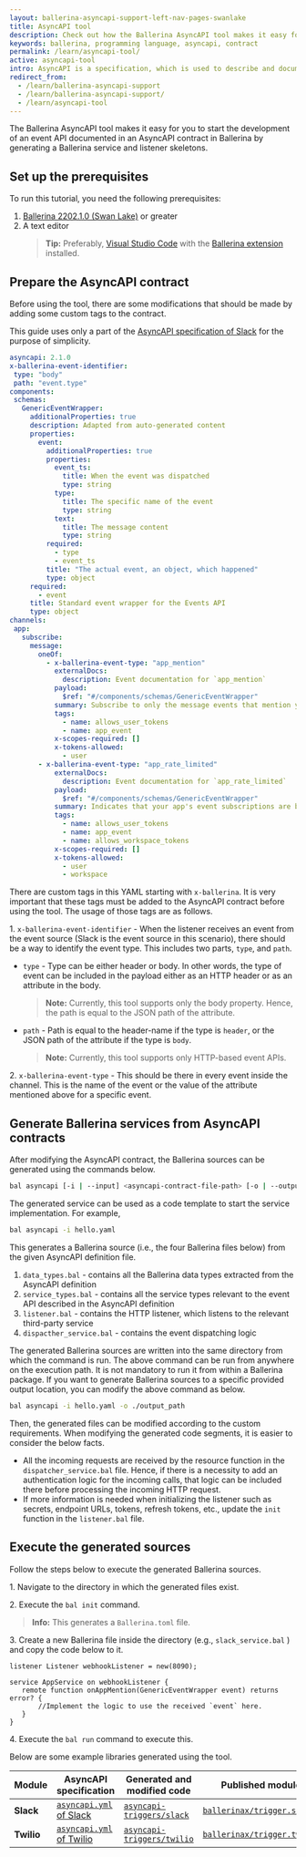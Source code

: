 ```yaml
---
layout: ballerina-asyncapi-support-left-nav-pages-swanlake
title: AsyncAPI tool
description: Check out how the Ballerina AsyncAPI tool makes it easy for you to start developing a service documented in an AsyncAPI contract.
keywords: ballerina, programming language, asyncapi, contract
permalink: /learn/asyncapi-tool/
active: asyncapi-tool
intro: AsyncAPI is a specification, which is used to describe and document message-driven APIs in a machine-readable format for easy development, discovery, and integration. Ballerina Swan Lake supports the AsyncAPI Specification version 2.x.
redirect_from:
  - /learn/ballerina-asyncapi-support
  - /learn/ballerina-asyncapi-support/
  - /learn/asyncapi-tool
---
```


The Ballerina AsyncAPI tool makes it easy for you to start the development of an event API documented in an AsyncAPI contract in Ballerina by generating a Ballerina service and listener skeletons.

## Set up the prerequisites

To run this tutorial, you need the following prerequisites:

1. [Ballerina 2202.1.0 (Swan Lake)](https://ballerina.io/learn/installing-ballerina/setting-up-ballerina/) or greater
2. A text editor
   > **Tip:** Preferably, [Visual Studio Code](https://code.visualstudio.com/) with the [Ballerina extension](https://marketplace.visualstudio.com/items?itemName=WSO2.ballerina) installed.

## Prepare the AsyncAPI contract

Before using the tool, there are some modifications that should be made by adding some custom tags to the contract.

This guide uses only a part of the [AsyncAPI specification of Slack](https://github.com/ballerina-platform/asyncapi-triggers/blob/main/asyncapi/slack/asyncapi.yml) for the purpose of simplicity.

```yaml
asyncapi: 2.1.0
x-ballerina-event-identifier:
 type: "body"
 path: "event.type"
components:
 schemas:
   GenericEventWrapper:
     additionalProperties: true
     description: Adapted from auto-generated content
     properties:
       event:
         additionalProperties: true
         properties:
           event_ts:
             title: When the event was dispatched
             type: string
           type:
             title: The specific name of the event
             type: string
           text:
             title: The message content
             type: string
         required:
           - type
           - event_ts
         title: "The actual event, an object, which happened"
         type: object
     required:
       - event
     title: Standard event wrapper for the Events API
     type: object
channels:
 app:
   subscribe:
     message:
       oneOf:
         - x-ballerina-event-type: "app_mention"
           externalDocs:
             description: Event documentation for `app_mention`
           payload:
             $ref: "#/components/schemas/GenericEventWrapper"
           summary: Subscribe to only the message events that mention your app or bot
           tags:
             - name: allows_user_tokens
             - name: app_event
           x-scopes-required: []
           x-tokens-allowed:
             - user
	   - x-ballerina-event-type: "app_rate_limited"
           externalDocs:
             description: Event documentation for `app_rate_limited`
           payload:
             $ref: "#/components/schemas/GenericEventWrapper"
           summary: Indicates that your app's event subscriptions are being rate limited
           tags:
             - name: allows_user_tokens
             - name: app_event
             - name: allows_workspace_tokens
           x-scopes-required: []
           x-tokens-allowed:
             - user
             - workspace
```

There are custom tags in this YAML starting with `x-ballerina`. It is very important that these tags must be added to the AsyncAPI contract before using the tool. The usage of those tags are as follows.

1\. `x-ballerina-event-identifier` - When the listener receives an event from the event source (Slack is the event source in this scenario), there should be a way to identify the event type. This includes two parts, `type`, and `path`.

- `type` - Type can be either header or body. In other words, the type of event can be included in the payload either as an HTTP header or as an attribute in the body.

  > **Note:** Currently, this tool supports only the body property. Hence, the path is equal to the JSON path of the attribute.

- `path` - Path is equal to the header-name if the type is `header`, or the JSON path of the attribute if the type is `body`.

  > **Note:** Currently, this tool supports only HTTP-based event APIs.

2\. `x-ballerina-event-type` - This should be there in every event inside the channel. This is the name of the event or the value of the attribute mentioned above for a specific event.

## Generate Ballerina services from AsyncAPI contracts

After modifying the AsyncAPI contract, the Ballerina sources can be generated using the commands below.

```bash
bal asyncapi [-i | --input] <asyncapi-contract-file-path> [-o | --output] <output-location>
```

The generated service can be used as a code template to start the service implementation.
For example,

```bash
bal asyncapi -i hello.yaml
```

This generates a Ballerina source (i.e., the four Ballerina files below) from the given AsyncAPI definition file.

1. `data_types.bal` - contains all the Ballerina data types extracted from the AsyncAPI definition
2. `service_types.bal` - contains all the service types relevant to the event API described in the AsyncAPI definition
3. `listener.bal` - contains the HTTP listener, which listens to the relevant third-party service
4. `dispacther_service.bal` - contains the event dispatching logic

The generated Ballerina sources are written into the same directory from which the command is run. The above command can be run from anywhere on the execution path. It is not mandatory to run it from within a Ballerina package. If you want to generate Ballerina sources to a specific provided output location, you can modify the above command as below.

```bash
bal asyncapi -i hello.yaml -o ./output_path
```

Then, the generated files can be modified according to the custom requirements. When modifying the generated code segments, it is easier to consider the below facts.

- All the incoming requests are received by the resource function in the `dispatcher_service.bal` file. Hence, if there is a necessity to add an authentication logic for the incoming calls, that logic can be included there before processing the incoming HTTP request.
- If more information is needed when initializing the listener such as secrets, endpoint URLs, tokens, refresh tokens, etc., update the `init` function in the `listener.bal` file.

## Execute the generated sources

Follow the steps below to execute the generated Ballerina sources.

1\. Navigate to the directory in which the generated files exist.

2\. Execute the `bal init` command.

> **Info:** This generates a `Ballerina.toml` file.

3\. Create a new Ballerina file inside the directory (e.g., `slack_service.bal` ) and copy the code below to it.

```ballerina
listener Listener webhookListener = new(8090);

service AppService on webhookListener {
   remote function onAppMention(GenericEventWrapper event) returns error? {
       //Implement the logic to use the received `event` here.
   }
}
```

4\. Execute the `bal run` command to execute this.

Below are some example libraries generated using the tool.

| Module     | AsyncAPI specification                                                                                                                | Generated and modified code                                                                                                | Published module                                                                                 |
| ---------- | ------------------------------------------------------------------------------------------------------------------------------------- | -------------------------------------------------------------------------------------------------------------------------- | ------------------------------------------------------------------------------------------------ |
| **Slack**  | <a href="https://github.com/ballerina-platform/asyncapi-triggers/blob/main/asyncapi/slack/asyncapi.yml">`asyncapi.yml` of Slack</a>   | <a href="https://github.com/ballerina-platform/asyncapi-triggers/tree/main/asyncapi/slack">`asyncapi-triggers/slack`</a>   | <a href="https://central.ballerina.io/ballerinax/trigger.slack">`ballerinax/trigger.slack`</a>   |
| **Twilio** | <a href="https://github.com/ballerina-platform/asyncapi-triggers/blob/main/asyncapi/twilio/asyncapi.yml">`asyncapi.yml` of Twilio</a> | <a href="https://github.com/ballerina-platform/asyncapi-triggers/tree/main/asyncapi/twilio">`asyncapi-triggers/twilio`</a> | <a href="https://central.ballerina.io/ballerinax/trigger.twilio">`ballerinax/trigger.twilio`</a> |
